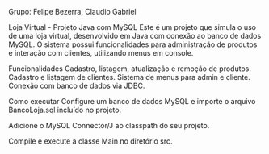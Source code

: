  Grupo: Felipe Bezerra, Claudio Gabriel


Loja Virtual - Projeto Java com MySQL
Este é um projeto que simula o uso de uma loja virtual, desenvolvido em Java com conexão ao banco de dados MySQL. O sistema possui funcionalidades para administração de produtos e interação com clientes, utilizando menus em console.



Funcionalidades
Cadastro, listagem, atualização e remoção de produtos.
Cadastro e listagem de clientes.
Sistema de menus para admin e cliente.
Conexão com banco de dados via JDBC.



Como executar
Configure um banco de dados MySQL e importe o arquivo BancoLoja.sql incluído no projeto.

Adicione o MySQL Connector/J ao classpath do seu projeto.

Compile e execute a classe Main no diretório src.
